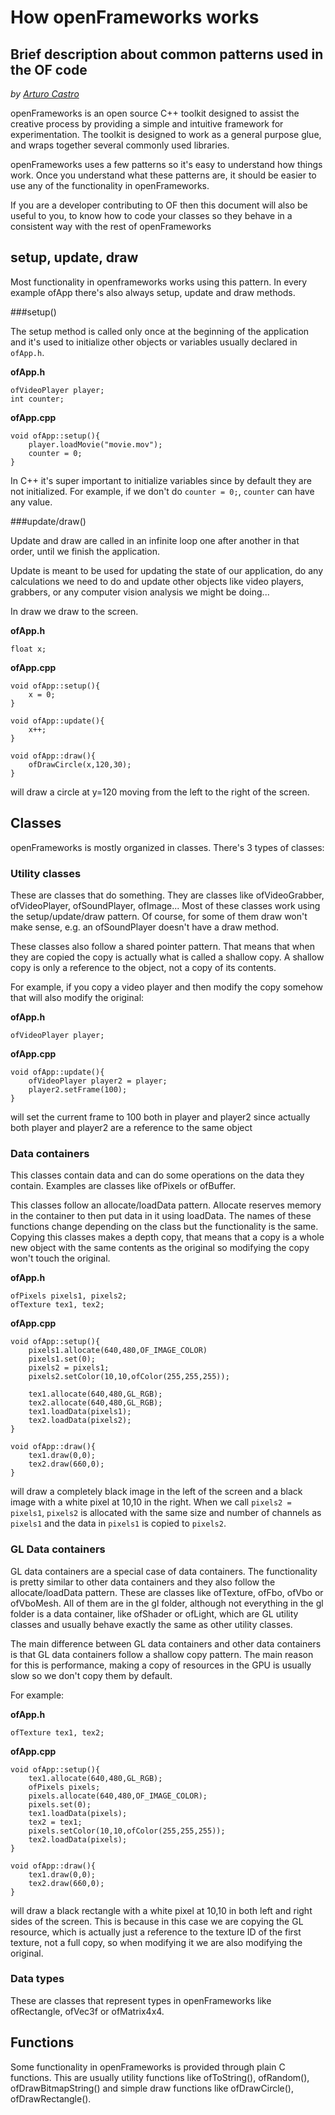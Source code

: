 # How openFrameworks works
## Brief description about common patterns used in the OF code

*by [Arturo Castro](http://arturocastro.net)*

openFrameworks is an open source C++ toolkit designed to assist the creative process by providing a simple and intuitive framework for experimentation. The toolkit is designed to work as a general purpose glue, and wraps together several commonly used libraries.

openFrameworks uses a few patterns so it's easy to understand how things work. Once you understand what these patterns are, it should be easier to use any of the functionality in openFrameworks.

If you are a developer contributing to OF then this document will also be useful to you, to know how to code your classes so they behave in a consistent way with the rest of openFrameworks

##	 setup, update, draw

Most functionality in openframeworks works using this pattern. In every example ofApp there's also always setup, update and draw methods.

###setup()

The setup method is called only once at the beginning of the application and it's used to initialize other objects or variables usually declared in `ofApp.h`.

__ofApp.h__

~~~~{.cpp}
ofVideoPlayer player;
int counter;
~~~~

__ofApp.cpp__

~~~~{.cpp}
void ofApp::setup(){
    player.loadMovie("movie.mov");
    counter = 0;
}
~~~~

In C++ it's super important to initialize variables since by default they are not initialized. For example, if we don't do `counter = 0;`, `counter` can have any value.


###update/draw()

Update and draw are called in an infinite loop one after another in that order, until we finish the application.

Update is meant to be used for updating the state of our application, do any calculations we need to do and update other objects like video players, grabbers, or any computer vision analysis we might be doing...

In draw we draw to the screen.


__ofApp.h__

~~~~{.cpp}
float x;
~~~~

__ofApp.cpp__

~~~~{.cpp}
void ofApp::setup(){
    x = 0;
}

void ofApp::update(){
    x++;
}

void ofApp::draw(){
    ofDrawCircle(x,120,30);
}
~~~~

will draw a circle at y=120 moving from the left to the right of the screen.

## Classes

openFrameworks is mostly organized in classes. There's 3 types of classes:

### Utility classes

These are classes that do something. They are classes like ofVideoGrabber, ofVideoPlayer, ofSoundPlayer, ofImage... Most of these classes work using the setup/update/draw pattern. Of course, for some of them draw won't make sense, e.g. an ofSoundPlayer doesn't have a draw method.

These classes also follow a shared pointer pattern. That means that when they are copied the copy is actually what is called a shallow copy. A shallow copy is only a reference to the object, not a copy of its contents.

For example, if you copy a video player and then modify the copy somehow that will also modify the original:

__ofApp.h__

~~~~{.cpp}
ofVideoPlayer player;
~~~~

__ofApp.cpp__

~~~~{.cpp}
void ofApp::update(){
    ofVideoPlayer player2 = player;
    player2.setFrame(100);
}
~~~~

will set the current frame to 100 both in player and player2 since actually both player and player2 are a reference to the same object


### Data containers

This classes contain data and can do some operations on the data they contain. Examples are classes like ofPixels or ofBuffer.

This classes follow an allocate/loadData pattern. Allocate reserves memory in the container to then put data in it using loadData. The names of these functions change depending on the class but the functionality is the same. Copying this classes makes a depth copy, that means that a copy is a whole new object with the same contents as the original so modifying the copy won't touch the original.

__ofApp.h__

~~~~{.cpp}
ofPixels pixels1, pixels2;
ofTexture tex1, tex2;
~~~~

__ofApp.cpp__

~~~~{.cpp}
void ofApp::setup(){
    pixels1.allocate(640,480,OF_IMAGE_COLOR)
    pixels1.set(0);
    pixels2 = pixels1;
    pixels2.setColor(10,10,ofColor(255,255,255));

    tex1.allocate(640,480,GL_RGB);
    tex2.allocate(640,480,GL_RGB);
    tex1.loadData(pixels1);
    tex2.loadData(pixels2);
}

void ofApp::draw(){
    tex1.draw(0,0);
    tex2.draw(660,0);
}
~~~~

will draw a completely black image in the left of the screen and a black image with a white pixel at 10,10 in the right. When we call `pixels2 = pixels1`,  `pixels2` is allocated with the same size and number of channels as `pixels1` and the data in `pixels1` is copied to `pixels2`.

### GL Data containers

GL data containers are a special case of data containers. The functionality is pretty similar to other data containers and they also follow the allocate/loadData pattern. These are classes like ofTexture, ofFbo, ofVbo or ofVboMesh. All of them are in the gl folder, although not everything in the gl folder is a data container, like ofShader or ofLight, which are GL utility classes and usually behave exactly the same as other utility classes.

The main difference between GL data containers and other data containers is that GL data containers follow a shallow copy pattern. The main reason for this is performance, making a copy of resources in the GPU is usually slow so we don't copy them by default.

For example:

__ofApp.h__

~~~~{.cpp}
ofTexture tex1, tex2;
~~~~

__ofApp.cpp__

~~~~{.cpp}
void ofApp::setup(){
    tex1.allocate(640,480,GL_RGB);
    ofPixels pixels;
    pixels.allocate(640,480,OF_IMAGE_COLOR);
    pixels.set(0);
    tex1.loadData(pixels);
    tex2 = tex1;
    pixels.setColor(10,10,ofColor(255,255,255));
    tex2.loadData(pixels);
}

void ofApp::draw(){
    tex1.draw(0,0);
    tex2.draw(660,0);
}
~~~~

will draw a black rectangle with a white pixel at 10,10 in both left and right sides of the screen. This is because in this case we are copying the GL resource, which is actually just a reference to the texture ID of the first texture, not a full copy, so when modifying it we are also modifying the original.

### Data types

These are classes that represent types in openFrameworks like ofRectangle, ofVec3f or ofMatrix4x4.

## Functions

Some functionality in openFrameworks is provided through plain C functions. This are usually utility functions like ofToString(), ofRandom(), ofDrawBitmapString() and simple draw functions like ofDrawCircle(), ofDrawRectangle().
